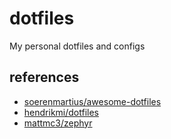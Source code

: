 # dotfiles

My personal dotfiles and configs

## references

- [soerenmartius/awesome-dotfiles](https://github.com/soerenmartius/awesome-dotfiles)
- [hendrikmi/dotfiles](https://github.com/hendrikmi/dotfiles)
- [mattmc3/zephyr](https://github.com/mattmc3/zephyr)